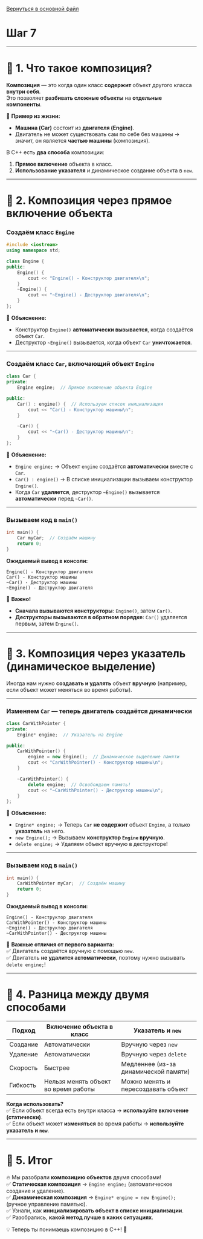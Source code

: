 [Вернуться в основной файл](https://github.com/Yambai/OOP_L2/blob/main/README.md)

# **Шаг 7**
---

# 📌 **1. Что такое композиция?**
**Композиция** — это когда один класс **содержит** объект другого класса **внутри себя**.  
Это позволяет **разбивать сложные объекты** на **отдельные компоненты**.

📌 **Пример из жизни:**  
- **Машина (Car)** состоит из **двигателя (Engine)**.  
- Двигатель не может существовать сам по себе без машины → значит, он является **частью машины** (композиция).  

В C++ есть **два способа** композиции:  
1. **Прямое включение** объекта в класс.  
2. **Использование указателя** и динамическое создание объекта в `new`.  

---

# 📌 **2. Композиция через прямое включение объекта**
### **Создаём класс `Engine`**
```cpp
#include <iostream>
using namespace std;

class Engine {
public:
    Engine() {
        cout << "Engine() - Конструктор двигателя\n";
    }
    ~Engine() {
        cout << "~Engine() - Деструктор двигателя\n";
    }
};
```
📌 **Объяснение:**  
- Конструктор `Engine()` **автоматически вызывается**, когда создаётся объект `Car`.  
- Деструктор `~Engine()` вызывается, когда объект `Car` **уничтожается**.  

---

### **Создаём класс `Car`, включающий объект `Engine`**
```cpp
class Car {
private:
    Engine engine;  // Прямое включение объекта Engine

public:
    Car() : engine() {  // Используем список инициализации
        cout << "Car() - Конструктор машины\n";
    }

    ~Car() {
        cout << "~Car() - Деструктор машины\n";
    }
};
```
📌 **Объяснение:**  
- `Engine engine;` → Объект `engine` создаётся **автоматически** вместе с `Car`.  
- `Car() : engine()` → В списке инициализации вызываем конструктор `Engine()`.  
- Когда `Car` **удаляется**, деструктор `~Engine()` вызывается **автоматически** перед `~Car()`.  

---

### **Вызываем код в `main()`**
```cpp
int main() {
    Car myCar;  // Создаём машину
    return 0;
}
```
**Ожидаемый вывод в консоли:**
```
Engine() - Конструктор двигателя
Car() - Конструктор машины
~Car() - Деструктор машины
~Engine() - Деструктор двигателя
```

📢 **Важно!**  
- **Сначала вызываются конструкторы**: `Engine()`, затем `Car()`.  
- **Деструкторы вызываются в обратном порядке**: `Car()` удаляется первым, затем `Engine()`.  

---

# 📌 **3. Композиция через указатель (динамическое выделение)**
Иногда нам нужно **создавать и удалять** объект **вручную** (например, если объект может меняться во время работы).  

---

### **Изменяем `Car` — теперь двигатель создаётся динамически**
```cpp
class CarWithPointer {
private:
    Engine* engine;  // Указатель на Engine

public:
    CarWithPointer() {
        engine = new Engine();  // Динамическое выделение памяти
        cout << "CarWithPointer() - Конструктор машины\n";
    }

    ~CarWithPointer() {
        delete engine;  // Освобождаем память!
        cout << "~CarWithPointer() - Деструктор машины\n";
    }
};
```
📌 **Объяснение:**  
- `Engine* engine;` → Теперь `Car` **не содержит** объект `Engine`, а только **указатель** на него.  
- `new Engine();` → Вызываем **конструктор `Engine` вручную**.  
- `delete engine;` → Удаляем объект вручную в деструкторе!  

---

### **Вызываем код в `main()`**
```cpp
int main() {
    CarWithPointer myCar;  // Создаём машину
    return 0;
}
```
**Ожидаемый вывод в консоли:**
```
Engine() - Конструктор двигателя
CarWithPointer() - Конструктор машины
~Engine() - Деструктор двигателя
~CarWithPointer() - Деструктор машины
```

📢 **Важные отличия от первого варианта:**  
✅ Двигатель создаётся вручную с помощью `new`.  
✅ Двигатель **не удалится автоматически**, поэтому нужно вызывать `delete engine;`!  

---

# 📌 **4. Разница между двумя способами**

| Подход | Включение объекта в класс | Указатель и `new` |
|--------|----------------------|----------------------|
| Создание | Автоматически | Вручную через `new` |
| Удаление | Автоматически | Вручную через `delete` |
| Скорость | Быстрее | Медленнее (из-за динамической памяти) |
| Гибкость | Нельзя менять объект во время работы | Можно менять и пересоздавать объект |

**Когда использовать?**  
✅ Если объект всегда есть внутри класса → **используйте включение (статически)**.  
✅ Если объект может **изменяться** во время работы → **используйте указатель и `new`**.  

---

# 📌 **5. Итог**
🔥 Мы разобрали **композицию объектов** двумя способами!  
✅ **Статическая композиция** → `Engine engine;` (автоматическое создание и удаление).  
✅ **Динамическая композиция** → `Engine* engine = new Engine();` (ручное управление памятью).  
✅ Узнали, как **инициализировать объект в списке инициализации**.  
✅ Разобрались, **какой метод лучше в каких ситуациях**.  

💡 Теперь ты понимаешь композицию в C++! 🚀  
